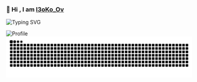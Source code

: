 ### 👋 Hi , I am [l3oKo_Ov](https://github.com/l3oko)

![Typing SVG](https://readme-typing-svg.demolab.com?font=Fira+Code&weight=500&pause=1000&color=0969DA&center=true&width=345&lines=Welcome+to+my+fxking+lab.)

![Profile](https://github-widgetbox.vercel.app/api/profile?username=l3oku&width=1060&data=followers,repositories,stars,commits&theme=default)
![snake animation](https://github.com/l3oku/l3oku/blob/output/github-contribution-grid-snake.svg)
